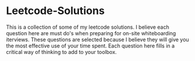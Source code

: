 # Leetcode-Solutions
This is a collection of some of my leetcode solutions. I believe each question here are must do's when preparing for on-site whiteboarding iterviews. These questions are selected because I believe they will give you the most effective use of your time spent. Each question here fills in a critical way of thinking to add to your toolbox.
